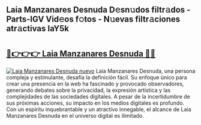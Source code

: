 ## Laia Manzanares Desnuda D𝚎sn𝚞dos filtr𝚊dos - Parts-IGV Vid𝚎os f𝚘tos - N𝚞evas filtr𝚊ciones atr𝚊ctivas IaY5k

# <h2><a href="http://mb8p2h.tromn.icu/?c=Laia+Manzanares+Desnuda">🔗👉👉👉 Laia Manzanares Desnuda 🔗🔗</a></h2>

[![Laia Manzanares Desnuda nuevo](https://i.imgur.com/pEAQMta.gif)](http://mb8p2h.tromn.icu/?c=Laia+Manzanares+Desnuda)
Laia Manzanares Desnuda, una persona compleja y estimulante, desafía la definición fácil. Su enfoque único para crear una presencia en la web ha fascinado y provocado observadores, generando debates sobre la privacidad, la expresión artística y las complejidades de las sociedades digitales. A pesar de la incertidumbre de sus próximas acciones, su impacto en los medios digitales es profundo. Con un espíritu inquebrantable y un atractivo innegable, el alcance de Laia Manzanares Desnuda en el universo digital es ilimitado.
